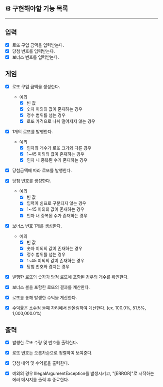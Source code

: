 ## ⚙ 구현해야할 기능 목록

<hr/>

## 입력

- [x] 로또 구입 금액을 입력받는다.
- [x] 당첨 번호를 입력받는다.
- [x] 보너스 번호를 입력받는다.

## 게임

- [x] 로또 구입 금액을 생성한다.
    - 예외
        - [x] 빈 값
        - [x] 숫자 이외의 값이 존재하는 경우
        - [x] 정수 범위를 넘는 경우 
        - [x] 로또 가격으로 나눠 떨어지지 않는 경우

- [x] 1개의 로또를 발행한다.
    - 예외
        - [x] 인자의 개수가 로또 크기와 다른 경우
        - [x] 1~45 이외의 값이 존재하는 경우
        - [x] 인자 내 중복된 수가 존재하는 경우

- [x] 당첨금액에 따라 로또를 발행한다.

- [x] 당첨 번호를 생성한다.
    - 예외
        - [x] 빈 값
        - [x] 입력이 쉼표로 구분되지 않는 경우
        - [x] 1~45 이외의 값이 존재하는 경우
        - [x] 인자 내 중복된 수가 존재하는 경우

- [x] 보너스 번호 1개를 생성한다.
    - 예외
        - [x] 빈 값
        - [x] 숫자 이외의 값이 존재하는 경우
        - [x] 정수 범위를 넘는 경우
        - [x] 1~45 이외의 값이 존재하는 경우
        - [x] 당첨 번호와 겹치는 경우

- [x] 발행한 로또의 숫자가 당첨 로또에 포함된 경우의 개수를 확인한다.

- [x] 보너스 볼을 포함한 로또의 결과를 계산한다.

- [x] 로또를 통해 발생한 수익을 계산한다.

- [x] 수익률은 소수점 둘째 자리에서 반올림하여 계산한다. (ex. 100.0%, 51.5%, 1,000,000.0%)

## 출력

- [x] 발행한 로또 수량 및 번호를 출력한다.
- [x] 로또 번호는 오름차순으로 정렬하여 보여준다.
- [x] 당첨 내역 및 수익률을 출력한다.
- [x] 예외의 경우 IllegalArgumentException를 발생시키고, "[ERROR]"로 시작하는 에러 메시지를 출력 후 종료한다. 


